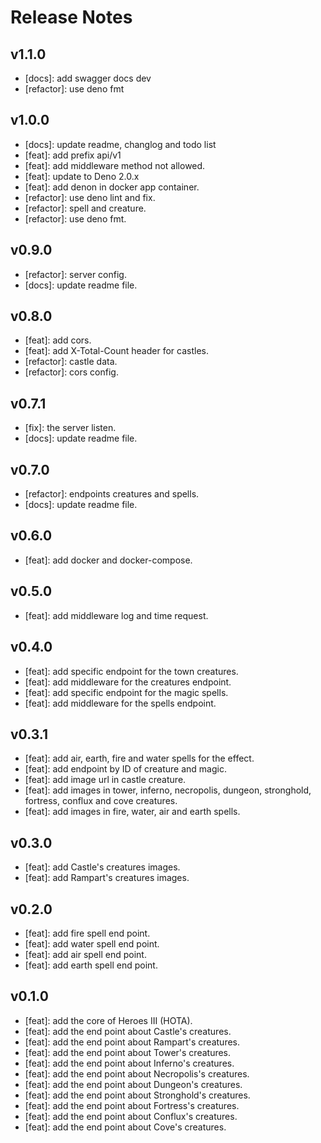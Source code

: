 # Release Notes

## v1.1.0

- [docs]: add swagger docs dev
- [refactor]: use deno fmt

## v1.0.0

- [docs]: update readme, changlog and todo list
- [feat]: add prefix api/v1
- [feat]: add middleware method not allowed.
- [feat]: update to Deno 2.0.x
- [feat]: add denon in docker app container.
- [refactor]: use deno lint and fix.
- [refactor]: spell and creature.
- [refactor]: use deno fmt.

## v0.9.0

- [refactor]: server config.
- [docs]: update readme file.

## v0.8.0

- [feat]: add cors.
- [feat]: add X-Total-Count header for castles.
- [refactor]: castle data.
- [refactor]: cors config.

## v0.7.1

- [fix]: the server listen.
- [docs]: update readme file.

## v0.7.0

- [refactor]: endpoints creatures and spells.
- [docs]: update readme file.

## v0.6.0

- [feat]: add docker and docker-compose.

## v0.5.0

- [feat]: add middleware log and time request.

## v0.4.0

- [feat]: add specific endpoint for the town creatures.
- [feat]: add middleware for the creatures endpoint.
- [feat]: add specific endpoint for the magic spells.
- [feat]: add middleware for the spells endpoint.

## v0.3.1

- [feat]: add air, earth, fire and water spells for the effect.
- [feat]: add endpoint by ID of creature and magic.
- [feat]: add image url in castle creature.
- [feat]: add images in tower, inferno, necropolis, dungeon, stronghold, fortress, conflux and cove
  creatures.
- [feat]: add images in fire, water, air and earth spells.

## v0.3.0

- [feat]: add Castle's creatures images.
- [feat]: add Rampart's creatures images.

## v0.2.0

- [feat]: add fire spell end point.
- [feat]: add water spell end point.
- [feat]: add air spell end point.
- [feat]: add earth spell end point.

## v0.1.0

- [feat]: add the core of Heroes III (HOTA).
- [feat]: add the end point about Castle's creatures.
- [feat]: add the end point about Rampart's creatures.
- [feat]: add the end point about Tower's creatures.
- [feat]: add the end point about Inferno's creatures.
- [feat]: add the end point about Necropolis's creatures.
- [feat]: add the end point about Dungeon's creatures.
- [feat]: add the end point about Stronghold's creatures.
- [feat]: add the end point about Fortress's creatures.
- [feat]: add the end point about Conflux's creatures.
- [feat]: add the end point about Cove's creatures.
